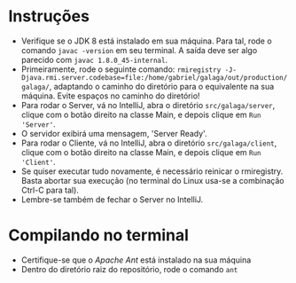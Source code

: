 # Instruções

- Verifique se o JDK 8 está instalado em sua máquina. Para tal, rode o comando `javac -version` em seu terminal. A saída deve ser algo parecido com `javac 1.8.0_45-internal`.
- Primeiramente, rode o seguinte comando: `rmiregistry -J-Djava.rmi.server.codebase=file:/home/gabriel/galaga/out/production/galaga/`, adaptando o caminho do diretório para o equivalente na sua máquina. Evite espaços no caminho do diretório!
- Para rodar o Server, vá no IntelliJ, abra o diretório `src/galaga/server`, clique com o botão direito na classe Main, e depois clique em `Run 'Server'`.
- O servidor exibirá uma mensagem, 'Server Ready'.
- Para rodar o Cliente, vá no IntelliJ, abra o diretório `src/galaga/client`, clique com o botão direito na classe Main, e depois clique em `Run 'Client'`.
- Se quiser executar tudo novamente, é necessário reinicar o rmiregistry. Basta abortar sua execução (no terminal do Linux usa-se a combinação Ctrl-C para tal).
- Lembre-se também de fechar o Server no IntelliJ.

# Compilando no terminal

- Certifique-se que o *Apache Ant* está instalado na sua máquina
- Dentro do diretório raiz do repositório, rode o comando `ant`

